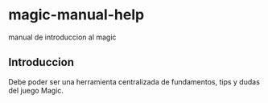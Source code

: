# magic-manual-help
manual de introduccion al magic


## Introduccion

Debe poder ser una herramienta centralizada de fundamentos, tips y dudas del juego Magic.